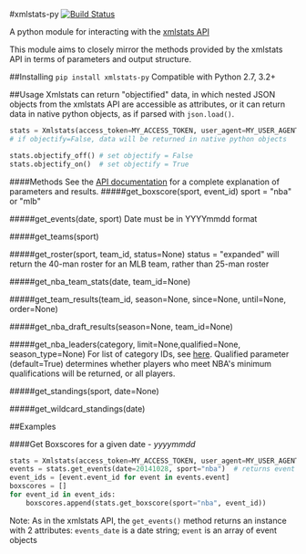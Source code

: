 #xmlstats-py
[![Build Status](https://travis-ci.org/dwelch2101/xmlstats-py.svg?branch=master)](https://travis-ci.org/dwelch2101/xmlstats-py)

A python module for interacting with the [xmlstats API](https://erikberg.com/api)

This module aims to closely mirror the methods provided by the xmlstats API in terms of parameters and output structure.


##Installing
```pip install xmlstats-py```
Compatible with Python 2.7, 3.2+

##Usage
Xmlstats can return "objectified" data, in which nested JSON objects from the xmlstats API are accessible as attributes, or it can return data in native python objects, as if parsed with ```json.load()```.

```python
stats = Xmlstats(access_token=MY_ACCESS_TOKEN, user_agent=MY_USER_AGENT, objectify=True)
# if objectify=False, data will be returned in native python objects

stats.objectify_off() # set objectify = False
stats.objectify_on()  # set objectify = True
```
####Methods
See the [API documentation](https://erikberg.com/api/methods) for a complete explanation of parameters and results.
#####get_boxscore(sport, event_id)
sport = "nba" or "mlb"

#####get_events(date, sport)
Date must be in YYYYmmdd format

#####get_teams(sport)

#####get_roster(sport, team_id, status=None)
status = "expanded" will return the 40-man roster for an MLB team, rather than 25-man roster

#####get_nba_team_stats(date, team_id=None)

#####get_team_results(team_id, season=None, since=None, until=None, order=None)

#####get_nba_draft_results(season=None, team_id=None)

#####get_nba_leaders(category, limit=None,qualified=None, season_type=None)
For list of category IDs, see [here](https://erikberg.com/api/methods/nba-leaders). Qualified parameter (default=True) determines whether players who meet NBA's minimum qualifications will be returned, or all players.

#####get_standings(sport, date=None)

#####get_wildcard_standings(date)


##Examples

####Get Boxscores for a given date -  *yyyymmdd*

```python
stats = Xmlstats(access_token=MY_ACCESS_TOKEN, user_agent=MY_USER_AGENT)
events = stats.get_events(date=20141028, sport="nba")  # returns event objects for all nba events on given date
event_ids = [event.event_id for event in events.event]
boxscores = []
for event_id in event_ids:
    boxscores.append(stats.get_boxscore(sport="nba", event_id))
```
Note: As in the xmlstats API, the `get_events()` method returns an instance with 2 attributes: `events_date` is a date string; `event` is an array of event objects